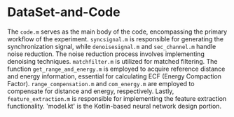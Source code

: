 # DataSet-and-Code
The `code.m` serves as the main body of the code, encompassing the primary workflow of the experiment. `syncsignal.m` is responsible for generating the synchronization signal, while `denoisesignal.m` and `sec_channel.m` handle noise reduction. The noise reduction process involves implementing denoising techniques. `matchfilter.m` is utilized for matched filtering. The function `get_range_and_energy.m` is employed to acquire reference distance and energy information, essential for calculating ECF (Energy Compaction Factor). `range_compensation.m` and `com_energy.m` are employed to compensate for distance and energy, respectively. Lastly, `feature_extraction.m` is responsible for implementing the feature extraction functionality. 'model.kt' is the Kotlin-based neural network design portion.
